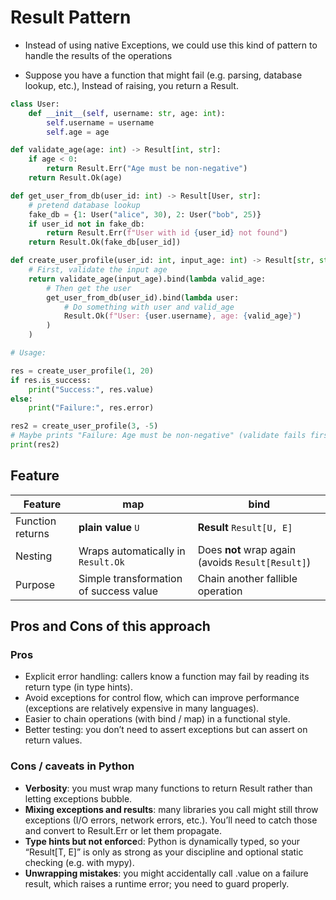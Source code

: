 # Result Pattern

- Instead of using native Exceptions, we could use this kind of pattern to handle the results of the operations

- Suppose you have a function that might fail (e.g. parsing, database lookup, etc.), Instead of raising, you return a Result.

```python
class User:
    def __init__(self, username: str, age: int):
        self.username = username
        self.age = age

def validate_age(age: int) -> Result[int, str]:
    if age < 0:
        return Result.Err("Age must be non-negative")
    return Result.Ok(age)

def get_user_from_db(user_id: int) -> Result[User, str]:
    # pretend database lookup
    fake_db = {1: User("alice", 30), 2: User("bob", 25)}
    if user_id not in fake_db:
        return Result.Err(f"User with id {user_id} not found")
    return Result.Ok(fake_db[user_id])

def create_user_profile(user_id: int, input_age: int) -> Result[str, str]:
    # First, validate the input age
    return validate_age(input_age).bind(lambda valid_age:
        # Then get the user
        get_user_from_db(user_id).bind(lambda user:
            # Do something with user and valid_age
            Result.Ok(f"User: {user.username}, age: {valid_age}")
        )
    )

# Usage:

res = create_user_profile(1, 20)
if res.is_success:
    print("Success:", res.value)
else:
    print("Failure:", res.error)

res2 = create_user_profile(3, -5)
# Maybe prints "Failure: Age must be non-negative" (validate fails first)
print(res2)

```

## Feature

| Feature          | **map**                                | **bind**                                          |
| ---------------- | -------------------------------------- | ------------------------------------------------- |
| Function returns | **plain value** `U`                    | **Result** `Result[U, E]`                         |
| Nesting          | Wraps automatically in `Result.Ok`     | Does **not** wrap again (avoids `Result[Result]`) |
| Purpose          | Simple transformation of success value | Chain another fallible operation                  |

## Pros and Cons of this approach

### Pros

- Explicit error handling: callers know a function may fail by reading its return type (in type hints).
- Avoid exceptions for control flow, which can improve performance (exceptions are relatively expensive in many languages).
- Easier to chain operations (with bind / map) in a functional style.
- Better testing: you don’t need to assert exceptions but can assert on return values.

### Cons / caveats in Python

- **Verbosity**: you must wrap many functions to return Result rather than letting exceptions bubble.
- **Mixing exceptions and results**: many libraries you call might still throw exceptions (I/O errors, network errors, etc.). You’ll need to catch those and convert to Result.Err or let them propagate.
- **Type hints but not enforce**d: Python is dynamically typed, so your “Result[T, E]” is only as strong as your discipline and optional static checking (e.g. with mypy).
- **Unwrapping mistakes**: you might accidentally call .value on a failure result, which raises a runtime error; you need to guard properly.